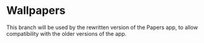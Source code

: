 # Wallpapers
This branch will be used by the rewritten version of the Papers app, to allow compatibility with the older versions of the app.
